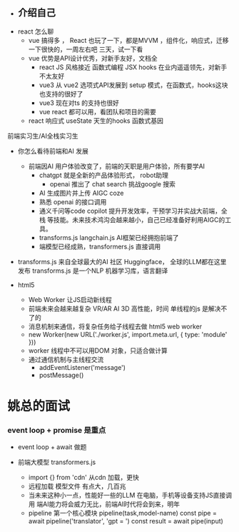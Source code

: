 - 介绍自己
  - 
- react 怎么聊
  - vue 搞得多 ， React 也玩了一下，都是MVVM ，组件化，响应式，迁移一下很快的，一周左右吧
      三天，试一下看
  - vue 优势是API设计优秀，对新手友好，文档全
    - react JS 风格接近 函数式编程 JSX hooks 在业内遥遥领先，对新手不太友好
    - vue3 从 vue2 选项式API发展到 setup 模式，在函数式，hooks这块也支持的很好了
    - vue3 现在对ts 的支持也很好
    - vue react 都可以用，看团队和项目的需要
  - react 响应式 useState 天生的hooks 函数式基因

前端实习生/AI全栈实习生
- 你怎么看待前端和AI 发展
  - 前端因AI 用户体验改变了，前端的天职是用户体验，所有要学AI
    - chatgpt 就是全新的产品体验形式， robot助理
      - openai 推出了 chat search 挑战google 搜索
    - AI 生成图片并上传 AIGC  coze
    - 熟悉 openai 的接口调用
    - 通义千问等code copilot 提升开发效率，干预学习并实战大前端，全栈
    等技能。未来技术鸿沟会越来越小，自己已经准备好利用AIGC的工具。
    - transforms.js langchain.js  AI框架已经拥抱前端了
    - 端模型已经成熟，transformers.js 直接调用

- transforms.js
  来自全球最大的AI 社区 Huggingface， 全球的LLM都在这里发布
  transforms.js 是一个NLP 机器学习库，语言翻译

- html5
  - Web Worker 让JS启动新线程
  - 前端未来会越来越复杂 VR/AR AI 3D 高性能，时间
    单线程的js 是解决不了的
  - 消息机制来通信，将复杂任务给子线程去做
    html5 web worker
  - new Worker(new URL('./worker.js', import.meta.url, {
    type: 'module'
  }))
  - worker 线程中不可以用DOM 对象，只适合做计算
  - 通过通信机制与主线程交流 
    - addEventListener('message')
    - postMessage() 

# 姚总的面试
### event loop + promise 是重点
  - event loop + await
    做题

- 前端大模型 transformers.js
  - import {} from 'cdn' 从cdn 加载，更快
  - 远程加载 模型文件 有点大，几百兆
  - 当未来这种小一点，性能好一些的LLM 在电脑，手机等设备支持JS直接调用
    端AI能力将会威力无比，前端AI时代将会到来，明年
  - pipeline 第一个核心模块
      pipeline(task,model-name)
      const pipe = await pipeline('translator', 'gpt = ')
      const result = await pipe(input)
